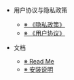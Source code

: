 - 用户协议与隐私政策
  - [※ 《隐私政策》](privacy/zh-cn.md) 
  - [※ 《用户协议》](TermsOfUse/zh-cn.md) 
  
- 文档
  - [※ Read Me](index.md)
  - [※ 安装说明](install.md)


